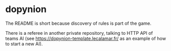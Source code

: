 # dopynion

The README is short because discovery of rules is part of the game.

There is a referee in another private repository, talking to HTTP API of teams AI (see https://dopynion-template.lecalamar.fr/ as an example of how to start a new AI).
